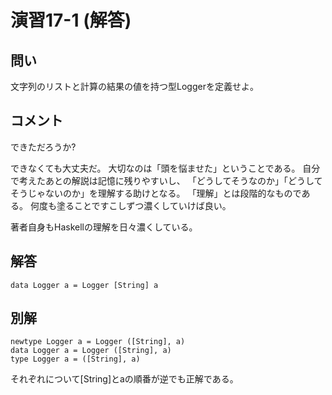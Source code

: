 演習17-1 (解答)
===============

問い
----

文字列のリストと計算の結果の値を持つ型Loggerを定義せよ。

コメント
--------

できただろうか?

できなくても大丈夫だ。
大切なのは「頭を悩ませた」ということである。
自分で考えたあとの解説は記憶に残りやすいし、
「どうしてそうなのか」「どうしてそうじゃないのか」を理解する助けとなる。
「理解」とは段階的なものである。
何度も塗ることですこしずつ濃くしていけば良い。

著者自身もHaskellの理解を日々濃くしている。

解答
----

    data Logger a = Logger [String] a

別解
----

    newtype Logger a = Logger ([String], a)
    data Logger a = Logger ([String], a)
    type Logger a = ([String], a)

それぞれについて[String]とaの順番が逆でも正解である。
